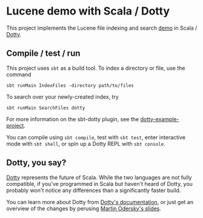 <!--
   Copyright 2017 Michael McCoy

   Licensed under the Apache License, Version 2.0 (the "License");
   you may not use this file except in compliance with the License.
   You may obtain a copy of the License at

       http://www.apache.org/licenses/LICENSE-2.0

   Unless required by applicable law or agreed to in writing, software
   distributed under the License is distributed on an "AS IS" BASIS,
   WITHOUT WARRANTIES OR CONDITIONS OF ANY KIND, either express or implied.
   See the License for the specific language governing permissions and
   limitations under the License.
-->

# Lucene demo with Scala / Dotty

This project implements the Lucene file indexing and search [demo][lucene-demo] 
in Scala / [Dotty][dotty].


## Compile / test / run

This project uses `sbt` as a build tool. To index a directory or file, use the 
command

    sbt runMain IndexFiles -directory path/to/files

To search over your newly-created index, try

    sbt runMain SearchFiles dotty

For more information on the sbt-dotty plugin, see the
[dotty-example-project][dotty-example-project]. 

You can compile using `sbt compile`, test with `sbt test`, enter interactive 
mode with `sbt shell`, or spin up a Dotty REPL with `sbt console`.


## Dotty, you say?

[Dotty][dotty] represents the future of Scala. While the two languages are not 
fully compatible, if you've programmed in Scala but haven't heard of Dotty, you 
probably won't notice any differences than a significantly faster build.

You can learn more about Dotty from [Dotty's documentation][dotty-docs], or 
just get an overview of the changes by perusing 
[Martin Odersky's slides][scala-road-ahead].


[lucene-demo]: https://github.com/apache/lucene-solr/tree/master/lucene/demo/src/java/org/apache/lucene/demo
[dotty]: http://dotty.epfl.ch/
[dotty-docs]: http://dotty.epfl.ch/docs/
[scala-dotty-differences]: http://dotty.epfl.ch/docs/internals/dotc-scalac.html
[scala-road-ahead]: https://www.slideshare.net/Odersky/scala-days-nyc-2016
[dotty-example-project]: https://github.com/lampepfl/dotty-example-project/blob/master/README.md
